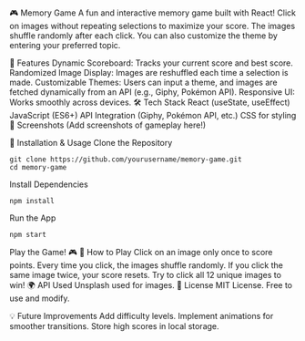 🎮 Memory Game
A fun and interactive memory game built with React! Click on images without repeating selections to maximize your score. The images shuffle randomly after each click. You can also customize the theme by entering your preferred topic.

🚀 Features
Dynamic Scoreboard: Tracks your current score and best score.
Randomized Image Display: Images are reshuffled each time a selection is made.
Customizable Themes: Users can input a theme, and images are fetched dynamically from an API (e.g., Giphy, Pokémon API).
Responsive UI: Works smoothly across devices.
🛠️ Tech Stack
React (useState, useEffect)
JavaScript (ES6+)
API Integration (Giphy, Pokémon API, etc.)
CSS for styling
📸 Screenshots
(Add screenshots of gameplay here!)

🔧 Installation & Usage
Clone the Repository
```
git clone https://github.com/yourusername/memory-game.git
cd memory-game
```
Install Dependencies
```
npm install
```
Run the App
```
npm start
```

Play the Game! 🎮
🎯 How to Play
Click on an image only once to score points.
Every time you click, the images shuffle randomly.
If you click the same image twice, your score resets.
Try to click all 12 unique images to win!
🌍 API Used
Unsplash used for images.
📜 License
MIT License. Free to use and modify.

💡 Future Improvements
Add difficulty levels.
Implement animations for smoother transitions.
Store high scores in local storage.

